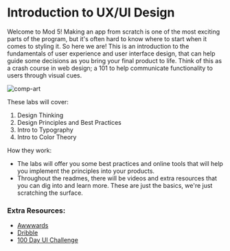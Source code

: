# Introduction to UX/UI Design
Welcome to Mod 5! Making an app from scratch is one of the most exciting parts of the program, but it's often hard to know where to start when it comes to styling it. So here we are! This is an introduction to the fundamentals of user experience and user interface design, that can help guide some decisions as you bring your final product to life. Think of this as a crash course in web design; a 101 to help communicate functionality to users through visual cues. 

![comp-art](https://media.giphy.com/media/bpmNf92LmkoMw/giphy.gif)

These labs will cover: 
1. Design Thinking
2. Design Principles and Best Practices
3. Intro to Typography
4. Intro to Color Theory 

How they work: 
* The labs will offer you some best practices and online tools that will help you implement the principles into your products. 
* Throughout the readmes, there will be videos and extra resources that you can dig into and learn more. These are just the basics, we're just scratching the surface.

### Extra Resources: 
* [Awwwards](https://www.awwwards.com/)
* [Dribble](https://dribbble.com/)
* [100 Day UI Challenge](http://www.dailyui.co/)
